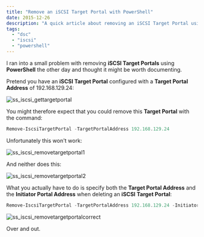 ```yaml
---
title: "Remove an iSCSI Target Portal with PowerShell"
date: 2015-12-26
description: "A quick article about removing an iSCSI Target Portal using PowerShell."
tags:
  - "dsc"
  - "iscsi"
  - "powershell"
---
```


I ran into a small problem with removing **iSCSI Target Portals** using **PowerShell** the other day and thought it might be worth documenting.

Pretend you have an **iSCSI Target Portal** configured with a **Target Portal Address** of 192.168.129.24:

![ss_iscsi_gettargetportal](/assets/images/blog/ss_iscsi_gettargetportal.png)

You might therefore expect that you could remove this **Target Portal** with the command:

```powershell
Remove-IscsiTargetPortal -TargetPortalAddress 192.168.129.24
```

Unfortunately this won't work:

![ss_iscsi_removetargetportal1](/assets/images/blog/ss_iscsi_removetargetportal1.png)

And neither does this:

![ss_iscsi_removetargetportal2](/assets/images/blog/ss_iscsi_removetargetportal2.png)

What you actually have to do is specify both the **Target Portal Address** and the **Initiator Portal Address** when deleting an **iSCSI** **Target Portal**:

```powershell
Remove-IscsiTargetPortal -TargetPortalAddress 192.168.129.24 -InitiatorPortalAddress 192.168.129.30
```

![ss_iscsi_removetargetportalcorrect](/assets/images/blog/ss_iscsi_removetargetportalcorrect.png)

Over and out.

